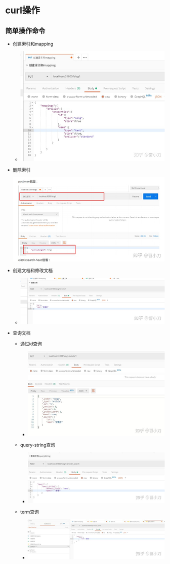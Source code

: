 # curl操作



## 简单操作命令

- 创建索引和mapping
  
  - ![](../image/curl-cao-zuo/68087e750c060cfd21ac0bc04b922e0b623ddc59.jpg)

- 删除索引  
  
  ![](../image/curl-cao-zuo/0c62f8ea1cb5fa2071e26fa3a482816f7c89f0fa.jpg)

- 创建文档和修改文档
  
  - ![](../image/curl-cao-zuo/7b1a0ead1c1ffd090ae797081135040a882582b9.jpg)

- 查询文档
  
  - 通过id查询
    
    - ![](../image/curl-cao-zuo/93adabbdde12fc4bfcc21bc4f15dec0e0d47e512.jpg)
  
  - query-string查询
    
    - ![](../image/curl-cao-zuo/d3037b29b9bf4bb138db6abde06c65b2ca1fed04.jpg)
  
  - term查询
    
    - ![](../image/curl-cao-zuo/bff52aa8c4d78cba07bbd1b3dd93fd86eae3c58e.jpg)




